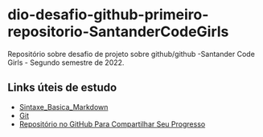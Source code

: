 # dio-desafio-github-primeiro-repositorio-SantanderCodeGirls
Repositório sobre desafio de projeto sobre github/github -Santander Code Girls - Segundo semestre de  2022.

## Links úteis de estudo  
- [Sintaxe_Basica_Markdown](https://www.markdownguide.org)
- [Git](https://git-scm.com/downloads)
- [Repositório no GitHub Para Compartilhar Seu Progresso]( https://drive.google.com/file/d/1IZu0qohv1JOmxjEra1lknDiiStU68bl4/view)
